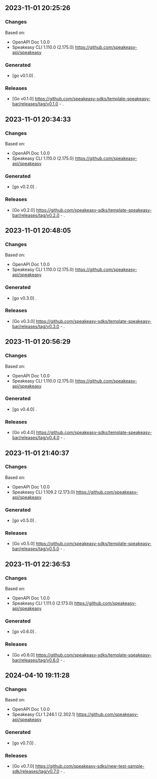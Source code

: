 

## 2023-11-01 20:25:26
### Changes
Based on:
- OpenAPI Doc 1.0.0 
- Speakeasy CLI 1.110.0 (2.175.0) https://github.com/speakeasy-api/speakeasy
### Generated
- [go v0.1.0] .
### Releases
- [Go v0.1.0] https://github.com/speakeasy-sdks/template-speakeasy-bar/releases/tag/v0.1.0 - .

## 2023-11-01 20:34:33
### Changes
Based on:
- OpenAPI Doc 1.0.0 
- Speakeasy CLI 1.110.0 (2.175.0) https://github.com/speakeasy-api/speakeasy
### Generated
- [go v0.2.0] .
### Releases
- [Go v0.2.0] https://github.com/speakeasy-sdks/template-speakeasy-bar/releases/tag/v0.2.0 - .

## 2023-11-01 20:48:05
### Changes
Based on:
- OpenAPI Doc 1.0.0 
- Speakeasy CLI 1.110.0 (2.175.0) https://github.com/speakeasy-api/speakeasy
### Generated
- [go v0.3.0] .
### Releases
- [Go v0.3.0] https://github.com/speakeasy-sdks/template-speakeasy-bar/releases/tag/v0.3.0 - .

## 2023-11-01 20:56:29
### Changes
Based on:
- OpenAPI Doc 1.0.0 
- Speakeasy CLI 1.110.0 (2.175.0) https://github.com/speakeasy-api/speakeasy
### Generated
- [go v0.4.0] .
### Releases
- [Go v0.4.0] https://github.com/speakeasy-sdks/template-speakeasy-bar/releases/tag/v0.4.0 - .

## 2023-11-01 21:40:37
### Changes
Based on:
- OpenAPI Doc 1.0.0 
- Speakeasy CLI 1.109.2 (2.173.0) https://github.com/speakeasy-api/speakeasy
### Generated
- [go v0.5.0] .
### Releases
- [Go v0.5.0] https://github.com/speakeasy-sdks/template-speakeasy-bar/releases/tag/v0.5.0 - .

## 2023-11-01 22:36:53
### Changes
Based on:
- OpenAPI Doc 1.0.0 
- Speakeasy CLI 1.111.0 (2.173.0) https://github.com/speakeasy-api/speakeasy
### Generated
- [go v0.6.0] .
### Releases
- [Go v0.6.0] https://github.com/speakeasy-sdks/template-speakeasy-bar/releases/tag/v0.6.0 - .

## 2024-04-10 19:11:28
### Changes
Based on:
- OpenAPI Doc 1.0.0 
- Speakeasy CLI 1.246.1 (2.302.1) https://github.com/speakeasy-api/speakeasy
### Generated
- [go v0.7.0] .
### Releases
- [Go v0.7.0] https://github.com/speakeasy-sdks/new-test-sample-sdk/releases/tag/v0.7.0 - .